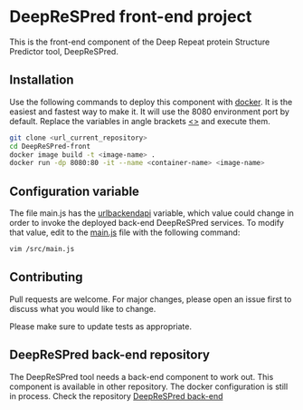 # DeepReSPred front-end project

This is the front-end component of the Deep Repeat protein Structure Predictor tool, DeepReSPred.

## Installation

Use the following commands to deploy this component with  [docker](https://www.docker.com/). It is the easiest and fastest way to make it. It will use the 8080 environment port by default. Replace the variables in angle brackets [<>]() and execute them.

```bash
git clone <url_current_repository>
cd DeepReSPred-front
docker image build -t <image-name> .
docker run -dp 8080:80 -it --name <container-name> <image-name>
```

## Configuration variable

The file main.js has the [urlbackendapi]() variable, which value could change in order to invoke the deployed back-end DeepReSPred services. To modify that value, edit to the [main.js](https://github.com/SolangePalominoSol123/DeepReSPred-front/blob/main/src/main.js) file with the following command:

```bash
vim /src/main.js
```

## Contributing
Pull requests are welcome. For major changes, please open an issue first to discuss what you would like to change.

Please make sure to update tests as appropriate.

## DeepReSPred back-end repository

The DeepReSPred tool needs a back-end component to work out. This component is available in other repository. The docker configuration is still in process. Check the repository 
[DeepReSPred back-end](https://github.com/SolangePalominoSol123/DeepReSPred2-backend)
